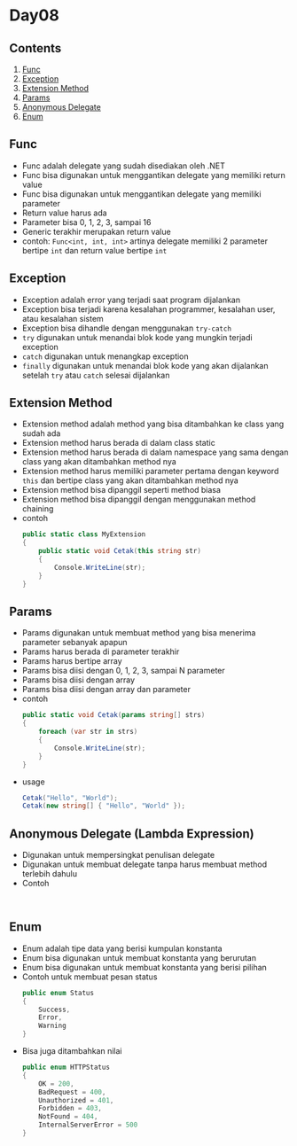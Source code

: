# Day08

## Contents
1. [Func](#func)
1. [Exception](#exception)
1. [Extension Method](#extension-method)
1. [Params](#params)
1. [Anonymous Delegate](#anonymous-delegate)
1. [Enum](#enum)

## Func
- Func adalah delegate yang sudah disediakan oleh .NET
- Func bisa digunakan untuk menggantikan delegate yang memiliki return value
- Func bisa digunakan untuk menggantikan delegate yang memiliki parameter
- Return value harus ada
- Parameter bisa 0, 1, 2, 3, sampai 16
- Generic terakhir merupakan return value
- contoh: `Func<int, int, int>` artinya delegate memiliki 2 parameter bertipe `int` dan return value bertipe `int`

## Exception
- Exception adalah error yang terjadi saat program dijalankan
- Exception bisa terjadi karena kesalahan programmer, kesalahan user, atau kesalahan sistem
- Exception bisa dihandle dengan menggunakan `try-catch`
- `try` digunakan untuk menandai blok kode yang mungkin terjadi exception
- `catch` digunakan untuk menangkap exception
- `finally` digunakan untuk menandai blok kode yang akan dijalankan setelah `try` atau `catch` selesai dijalankan

## Extension Method
- Extension method adalah method yang bisa ditambahkan ke class yang sudah ada
- Extension method harus berada di dalam class static
- Extension method harus berada di dalam namespace yang sama dengan class yang akan ditambahkan method nya
- Extension method harus memiliki parameter pertama dengan keyword `this` dan bertipe class yang akan ditambahkan method nya
- Extension method bisa dipanggil seperti method biasa
- Extension method bisa dipanggil dengan menggunakan method chaining
- contoh
    ```csharp
    public static class MyExtension
    {
        public static void Cetak(this string str)
        {
            Console.WriteLine(str);
        }
    }
    ```

## Params
- Params digunakan untuk membuat method yang bisa menerima parameter sebanyak apapun
- Params harus berada di parameter terakhir
- Params harus bertipe array
- Params bisa diisi dengan 0, 1, 2, 3, sampai N parameter
- Params bisa diisi dengan array
- Params bisa diisi dengan array dan parameter
- contoh
    ```csharp
    public static void Cetak(params string[] strs)
    {
        foreach (var str in strs)
        {
            Console.WriteLine(str);
        }
    }
    ```
- usage
    ```csharp
    Cetak("Hello", "World");
    Cetak(new string[] { "Hello", "World" });
    ```

## Anonymous Delegate (Lambda Expression)
- Digunakan untuk mempersingkat penulisan delegate
- Digunakan untuk membuat delegate tanpa harus membuat method terlebih dahulu
- Contoh
  ```csharp
    
  
  ```

## Enum
- Enum adalah tipe data yang berisi kumpulan konstanta
- Enum bisa digunakan untuk membuat konstanta yang berurutan
- Enum bisa digunakan untuk membuat konstanta yang berisi pilihan
- Contoh untuk membuat pesan status
    ```csharp
    public enum Status
    {
        Success,
        Error,
        Warning
    }
    ```
- Bisa juga ditambahkan nilai
    ```csharp
    public enum HTTPStatus
    {
        OK = 200,
        BadRequest = 400,
        Unauthorized = 401,
        Forbidden = 403,
        NotFound = 404,
        InternalServerError = 500
    }
    ```
